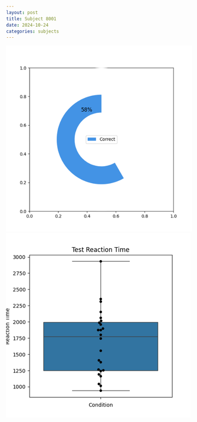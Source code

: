 ```yaml
---
layout: post
title: Subject 8001
date: 2024-10-24
categories: subjects
---
```


![](data/8001/run-6/8001_FN_acc_test.png)
![](data/8001/run-6/8001_FN_rt.png)
